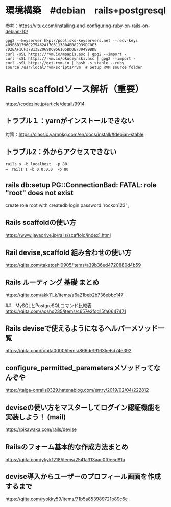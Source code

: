 # 環境構築　#debian　rails+postgresql
参考：https://vitux.com/installing-and-configuring-ruby-on-rails-on-debian-10/
```
gpg2 --keyserver hkp://pool.sks-keyservers.net --recv-keys 409B6B1796C275462A1703113804BB82D39DC0E3 7D2BAF1CF37B13E2069D6956105BD0E739499BDB
curl -sSL https://rvm.io/mpapis.asc | gpg2 --import -
curl -sSL https://rvm.io/pkuczynski.asc | gpg2 --import -
curl -sSL https://get.rvm.io | bash -s stable --ruby
source /usr/local/rvm/scripts/rvm  # Setup RVM source folder
  ```
  

# Rails scaffoldソース解析（重要）
https://codezine.jp/article/detail/9914

## トラブル１：yarnがインストールできない
対策：https://classic.yarnpkg.com/en/docs/install/#debian-stable

## トラブル2：外からアクセスできない
```
rails s -b localhost  -p 80
→　rails s -b 0.0.0.0  -p 80
```
## rails db:setup PG::ConnectionBad: FATAL:  role "root" does not exist
create role root with createdb login password 'rockon123' ;

## Rails scaffoldの使い方 
https://www.javadrive.jp/rails/scaffold/index1.html

## Rail devise,scaffold 組み合わせの使い方
https://qiita.com/takatoshi0905/items/a39b36ed4720880d4b59

## Rails ルーティング 基礎 まとめ
https://qiita.com/akk11_k/items/a6a21beb2b736ebbc147

##　MySQLとPostgreSQLコマンド比較表
https://qiita.com/aosho235/items/c657e2fcd15fa0647471

## Rails deviseで使えるようになるヘルパーメソッド一覧
https://qiita.com/tobita0000/items/866de191635e6d74e392

## configure_permitted_parametersメソッドってなんぞや
https://taiga-onrails0329.hatenablog.com/entry/2019/02/04/222812


## deviseの使い方をマスターしてログイン認証機能を実装しよう！ (mail)
https://pikawaka.com/rails/devise

##  Railsのフォーム基本的な作成方法まとめ
https://qiita.com/ykyk1218/items/2541a313aac0f0e5d81a

## devise導入からユーザーのプロフィール画面を作成するまで
https://qiita.com/ryokky59/items/71b5a853989721b89c6e




